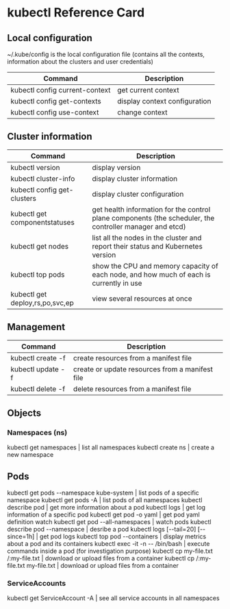 # kubectl Reference Card

## Local configuration

~/.kube/config is the local configuration file (contains all the contexts, information about the clusters and user credentials)

| Command | Description |
| --- | --- |
kubectl config current-context |  get current context
kubectl config get-contexts | display context configuration
kubectl config use-context <cluster-name> | change context

## Cluster information

| Command | Description |
| --- | --- |
kubectl version | display version
kubectl cluster-info | display cluster information
kubectl config get-clusters | display cluster configuration
kubectl get componentstatuses | get health information for the control plane components (the scheduler, the controller manager and etcd)
kubectl get nodes | list all the nodes in the cluster and report their status and Kubernetes version
kubectl top pods | show the CPU and memory capacity of each node, and how much of each is currently in use
kubectl get deploy,rs,po,svc,ep | view several resources at once

## Management

| Command | Description |
| --- | --- |
kubectl create -f <filename> | create resources from a manifest file
kubectl update -f <filename> | create or update resources from a manifest file
kubectl delete -f <filename> | delete resources from a manifest file

## Objects
### Namespaces (ns)

kubectl get namespaces | list all namespaces
kubectl create ns <name> | create a new namespace

## Pods

kubectl get pods --namespace kube-system | list pods of a specific namespace
kubectl get pods -A | list pods of all namespaces
kubectl describe pod | get more information about a pod
kubectl logs | get log information of a specific pod
kubectl get pod -o yaml | get pod yaml definition
watch kubectl get pod --all-namespaces | watch pods
kubectl describe pod <pod-name> --namespace <namespace> |  desribe a pod
kubectl logs [--tail=20] [--since=1h] <pod-name> | get pod logs
kubectl top pod <pod-name> --containers |  display metrics about a pod and its containers
kubectl exec -it <pod-name> -n <namespace> -- /bin/bash | execute commands inside a pod (for investigation purpose)
kubectl cp my-file.txt <namespace>/<pod-name>:my-file.txt |  download or upload files from a container
kubectl cp <namespace>/<pod-name>:my-file.txt my-file.txt |  download or upload files from a container

### ServiceAccounts

kubectl get ServiceAccount -A | see all service accounts in all namespaces
